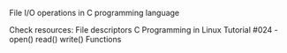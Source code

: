File I/O operations in C programming language

Check resources:
File descriptors
C Programming in Linux Tutorial #024 - open() read() write() Functions
